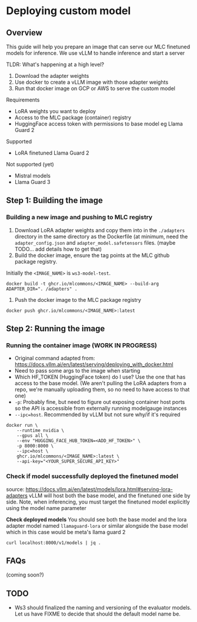 # Deploying custom model

## Overview
This guide will help you prepare an image that can serve our MLC finetuned
models for inference. We use vLLM to handle inference and start a server

TLDR: What's happening at a high level?
1. Download the adapter weights
2. Use docker to create a vLLM image with those adapter weights
3. Run that docker image on GCP or AWS to serve the custom model

Requirements
- LoRA weights you want to deploy
- Access to the MLC package (container) registry
- HuggingFace access token with permissions to base model eg Llama Guard 2

Supported
- LoRA finetuned Llama Guard 2

Not supported (yet)
- Mistral models
- Llama Guard 3

## Step 1: Building the image
### Building a new image and pushing to MLC registry
1. Download LoRA adapter weights and copy them into in the `./adapters`
   directory in the same directory as the Dockerfile (at minimum, need the
   `adapter_config.json` and `adapter_model.safetensors` files. (maybe TODO...
   add details how to get that)
1. Build the docker image, ensure the tag points at the MLC github package registry.

Initially the `<IMAGE_NAME>` is `ws3-model-test`.
```
docker build -t ghcr.io/mlcommons/<IMAGE_NAME> --build-arg ADAPTER_DIR=". /adapters" .
```
1. Push the docker image to the MLC package registry
```
docker push ghcr.io/mlcommons/<IMAGE_NAME>:latest
```

## Step 2: Running the image
### Running the container image **(WORK IN PROGRESS)**
- Original command adapted from: https://docs.vllm.ai/en/latest/serving/deploying_with_docker.html
- Need to pass some args to the image when starting
- Which HF_TOKEN (HuggingFace token) do I use? Use the one that has access to the base model. (We
  aren't pulling the LoRA adapters from a repo, we're manually uploading them,
  so no need to have access to that one)
- `-p`: Probably fine, but need to figure out exposing container host ports so
  the API is accessible from externally running modelgauge instances
- `--ipc=host`. Recommended by vLLM but not sure why/if it's required
```
docker run \
    --runtime nvidia \
    --gpus all \
    --env "HUGGING_FACE_HUB_TOKEN=<ADD_HF_TOKEN>" \
    -p 8000:8000 \
    --ipc=host \
    ghcr.io/mlcommons/<IMAGE_NAME>:latest \
    --api-key="<YOUR_SUPER_SECURE_API_KEY>"
```

### Check if model successfully deployed the finetuned model
source: https://docs.vllm.ai/en/latest/models/lora.html#serving-lora-adapters
vLLM will host both the base model, and the finetuned one side by side.
Note, when inferencing, you must target the finetuned model explicitly using the model name parameter

**Check deployed models**
You should see both the base model and the lora adapter model named
`llamaguard-lora` or similar alongside the base model which in this case would be
meta's llama guard 2
```
curl localhost:8000/v1/models | jq .
```

## FAQs
(coming soon?)

## TODO

* Ws3 should finalized the naming and versioning of the evaluator models. Let us have FIXME to decide that should the default model name be.
